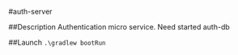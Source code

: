 #auth-server

##Description
Authentication micro service.
Need started auth-db

##Launch
`.\gradlew bootRun`
